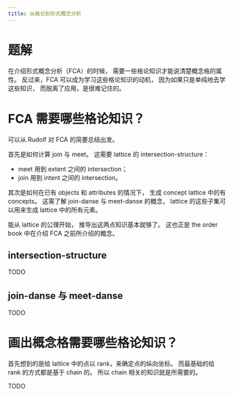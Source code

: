 ```yaml
---
title: 从格论到形式概念分析
---
```


# 题解

在介绍形式概念分析（FCA）的时候，
需要一些格论知识才能说清楚概念格的属性。
反过来，FCA 可以成为学习这些格论知识的动机，
因为如果只是单纯地去学这些知识，
而脱离了应用，是很难记住的。

# FCA 需要哪些格论知识？

可以从 Rudolf 对 FCA 的简要总结出发。

首先是如何计算 join 与 meet。
这需要 lattice 的 intersection-structure：
- meet 用到 extent 之间的 intersection；
- join 用到 intent 之间的 intersection。

其次是如何在已有 objects 和 attributes 的情况下，
生成 concept lattice 中的有 concepts。
这需了解 join-danse 与 meet-danse 的概念，
lattice 的这些子集可以用来生成 lattice 中的所有元素。

能从 lattice 的公理开始，
推导出这两点知识基本就够了。
这也正是 the order book 中在介绍 FCA 之前所介绍的概念。

## intersection-structure

TODO

## join-danse 与 meet-danse

TODO

# 画出概念格需要哪些格论知识？

首先想到的是给 lattice 中的点以 rank，来确定点的纵向坐标。
而最基础的给 rank 的方式都是基于 chain 的。
所以 chain 相关的知识就是所需要的。

TODO
